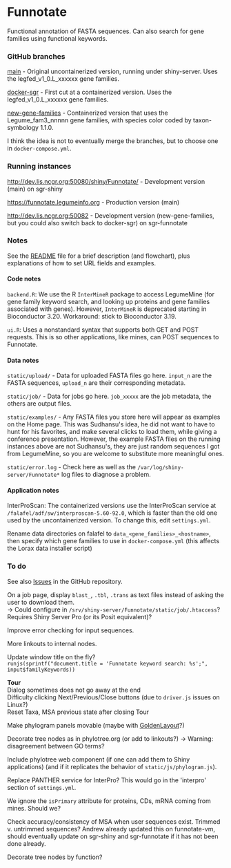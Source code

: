 # Funnotate

Functional annotation of FASTA sequences. Can also search for gene families using functional keywords.

### GitHub branches

[main](https://github.com/legumeinfo/Funnotate) -
Original uncontainerized version, running under shiny-server. Uses the legfed_v1_0.L_xxxxxx gene families.

[docker-sgr](https://github.com/legumeinfo/Funnotate/tree/docker-sgr) -
First cut at a containerized version. Uses the legfed_v1_0.L_xxxxxx gene families.

[new-gene-families](https://github.com/legumeinfo/Funnotate/tree/new-gene-families) -
Containerized version that uses the Legume_fam3_nnnnn gene families, with species color coded by taxon-symbology 1.1.0.

I think the idea is not to eventually merge the branches, but to choose one in `docker-compose.yml`.

### Running instances

http://dev.lis.ncgr.org:50080/shiny/Funnotate/ -
Development version (main) on sgr-shiny

https://funnotate.legumeinfo.org -
Production version (main)

http://dev.lis.ncgr.org:50082 -
Development version (new-gene-families, but you could also switch back to docker-sgr) on sgr-funnotate

### Notes

See the [README](https://github.com/legumeinfo/Funnotate) file for a brief description (and flowchart), plus explanations of how to set URL fields and examples.

#### Code notes

`backend.R`: We use the R `InterMineR` package to access LegumeMine (for gene family keyword search, and looking up proteins and gene families associated with genes). However, `InterMineR` is deprecated starting in Bioconductor 3.20. Workaround: stick to Bioconductor 3.19.

`ui.R`: Uses a nonstandard syntax that supports both GET and POST requests. This is so other applications, like mines, can POST sequences to Funnotate.

#### Data notes

`static/upload/` - Data for uploaded FASTA files go here. `input_n` are the FASTA sequences, `upload_n` are their corresponding metadata.

`static/job/` - Data for jobs go here. `job_xxxxx` are the job metadata, the others are output files.

`static/examples/` - Any FASTA files you store here will appear as examples on the Home page.
This was Sudhansu's idea, he did not want to have to hunt for his favorites, and make several clicks to load them, while giving a conference presentation.
However, the example FASTA files on the running instances above are not Sudhansu's, they are just random sequences I got from LegumeMine, so you are welcome to substitute more meaningful ones.

`static/error.log` - Check here as well as the `/var/log/shiny-server/Funnotate*` log files to diagnose a problem.

#### Application notes

InterProScan: The containerized versions use the InterProScan service at `/falafel/adf/sw/interproscan-5.60-92.0`, which is faster than the old one used by the uncontainerized version.
To change this, edit `settings.yml`.

Rename data directories on falafel to `data_<gene_families>_<hostname>`, then specify which gene families to use in `docker-compose.yml` (this affects the Lorax data installer script)

### To do

See also [Issues](https://github.com/legumeinfo/Funnotate/issues) in the GitHub repository.

On a job page, display `blast_`, `.tbl`, `.trans` as text files instead of asking the user to download them.
<br>&rarr; Could configure in `/srv/shiny-server/Funnotate/static/job/.htaccess`? Requires Shiny Server Pro (or its Posit equivalent)?

Improve error checking for input sequences.

More linkouts to internal nodes.

Update window title on the fly?
<br/>`runjs(sprintf("document.title = 'Funnotate keyword search: %s';", input$familyKeywords))`

**Tour**
<br/>Dialog sometimes does not go away at the end
<br/>Difficulty clicking Next/Previous/Close buttons (due to `driver.js` issues on Linux?)
<br/>Reset Taxa, MSA previous state after closing Tour

Make phylogram panels movable (maybe with [GoldenLayout](https://golden-layout.com)?)

Decorate tree nodes as in phylotree.org (or add to linkouts?) &rarr; Warning: disagreement between GO terms?

Include phylotree web component (if one can add them to Shiny applications) (and if it replicates the behavior of `static/js/phylogram.js`).

Replace PANTHER service for InterPro? This would go in the 'interpro' section of `settings.yml`.

We ignore the `isPrimary` attribute for proteins, CDs, mRNA coming from mines. Should we?

Check accuracy/consistency of MSA when user sequences exist. Trimmed v. untrimmed sequences? Andrew already updated this on funnotate-vm, should eventually update on sgr-shiny and sgr-funnotate if it has not been done already.

Decorate tree nodes by function?
